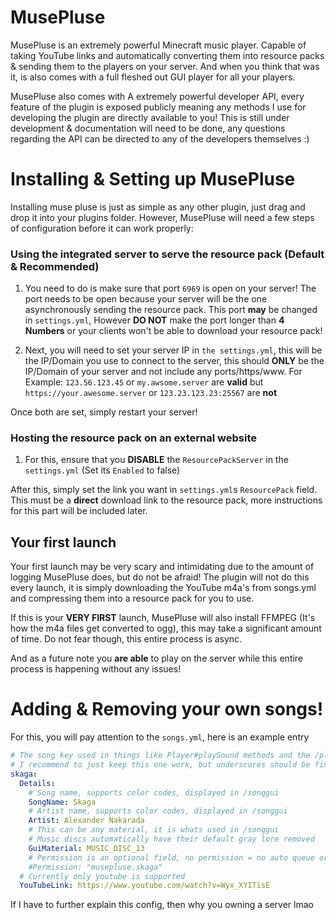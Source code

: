 # MusePluse
 MusePluse is an extremely powerful Minecraft music player. Capable of taking YouTube links and automatically converting
them into resource packs & sending them to the players on your server. And when you think that was it, is also
comes with a full fleshed out GUI player for all your players.

MusePluse also comes with A extremely powerful developer API, every feature of the plugin is exposed publicly
meaning any methods I use for developing the plugin are directly available to you! This is still under development & documentation
will need to be done, any questions regarding the API can be directed to any of the developers themselves :)


# Installing & Setting up MusePluse

Installing muse pluse is just as simple as any other plugin, just drag and drop it into your plugins folder.
However, MusePluse will need a few steps of configuration before it can work properly:

### Using the integrated server to serve the resource pack (Default & Recommended)

1) You need to do is make sure that port `6969` is open on your server! The port needs to be open
because your server will be the one asynchronously sending the resource pack. This port **may** be changed in `settings.yml`,
However **DO NOT** make the port longer than **4 Numbers** or your clients won't be able to download your resource pack!

2) Next, you will need to set your server IP in `the settings.yml`, this will be the IP/Domain you use to connect to the server, this should 
**ONLY** be the IP/Domain of your server and not include any ports/https/www. For Example: `123.56.123.45` or `my.awsome.server`
are **valid** but `https://your.awesome.server` or `123.23.123.23:25567` are **not**

Once both are set, simply restart your server!

### Hosting the resource pack on an external website

1) For this, ensure that you **DISABLE** the `ResourcePackServer` in the `settings.yml` (Set its `Enabled` to false)

After this, simply set the link you want in `settings.yml`s `ResourcePack` field. This must be a **direct** download link
to the resource pack, more instructions for this part will be included later.

## Your first launch

Your first launch may be very scary and intimidating due to the amount of logging MusePluse does, but do not be afraid!
The plugin will not do this every launch, it is simply downloading the YouTube m4a's from songs.yml and compressing them
into a resource pack for you to use.

If this is your **VERY FIRST** launch, MusePluse will also install FFMPEG (It's how the m4a files get converted to ogg), this may take
a significant amount of time. Do not fear though, this entire process is async.

And as a future note you **are able** to play on the server while this entire process is happening without any issues!

# Adding & Removing your own songs!

For this, you will pay attention to the `songs.yml`, here is an example entry

```yml
# The song key used in things like Player#playSound methods and the /playsound command
# I recommend to just keep this one work, but underscores should be fine
skaga:
  Details:
    # Song name, supports color codes, displayed in /songgui
    SongName: Skaga
    # Artist name, supports color codes, displayed in /songgui
    Artist: Alexander Nakarada
    # This can be any material, it is whats used in /songgui
    # Music discs automatically have their default gray lore removed
    GuiMaterial: MUSIC_DISC_13
    # Permission is an optional field, no permission = no auto queue or access to it in /songgui
    #Permission: "musepluse.skaga"
  # Currently only youtube is supported
  YouTubeLink: https://www.youtube.com/watch?v=Wyx_XYITisE
```

If I have to further explain this config, then why you owning a server lmao

